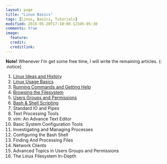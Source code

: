 ```yaml
---
layout: page
title: "Linux Basics"
tags: [Linux, Basics, Tutorials]
modified: 2015-05-20T17:10:00.12345-05:30
comments: true
image:
  feature:
  credit:
  creditlink:
---
```



**Note!** Whenever I'm get some free time, I will write the remaining articles.
{: .notice}

1. <a href="/linux/basics/linux-ideas-and-history/"> Linux Ideas and History </a>
2. <a href="/linux/basics/linux-usage-basics/"> Linux Usage Basics </a>
3. <a href="/linux/basics/running-commands-and-getting-help"> Running Commands and Getting Help</a>
4. <a href="/linux/basics/browsing-the-filesystem/"> Browsing the Filesystem </a>
5. <a href="/linux/basics/users-groups-and-permissions/"> Users Groups and Permissions </a>
6. <a href="/linux/basics/bash-and-shell-scripting/"> Bash & Shell Scripting </a>
7. Standard IO and Pipes
8. Text Processing Tools
9. vim: An Advance Text Editor
10. Basic System Configuration Tools
11. Investigating and Managing Processes
12. Configuring the Bash Shell
13. Finding And Processing Files
14. Network Clients
15. Advanced Topics in Users Groups and Permissions
16. The Linux Filesystem In-Depth
